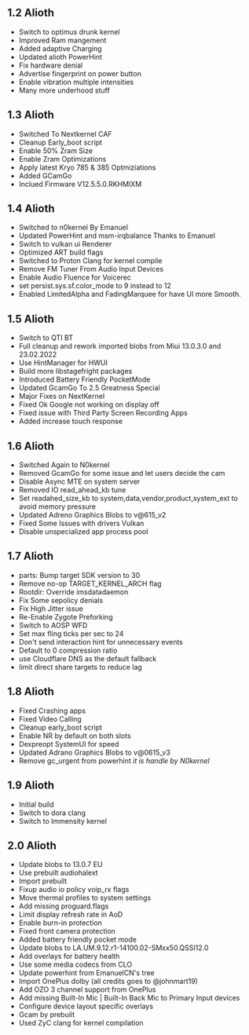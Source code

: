 ## 1.2 Alioth

- Switch to optimus drunk kernel
- Improved Ram mangement
- Added adaptive Charging 
- Updated alioth PowerHint
- Fix hardware denial 
- Advertise fingerprint on power button
- Enable vibration multiple intensities 
- Many more underhood stuff

## 1.3 Alioth
- Switched To Nextkernel CAF
- Cleanup Early_boot script
- Enable 50% Zram Size
- Enable Zram Optimizations
- Apply latest Kryo 785 & 385 Optmiziations 
- Added GCamGo
- Inclued Firmware V12.5.5.0.RKHMIXM

## 1.4 Alioth
- Switched to n0kernel By Emanuel
- Updated PowerHint and msm-irqbalance Thanks to Emanuel 
- Switch to vulkan ui Renderer 
- Optimized ART build flags  
- Switched to Proton Clang for kernel compile  
- Remove FM Tuner From Audio Input Devices 
- Enable Audio Fluence for Voicerec 
- set persist.sys.sf.color_mode to 9 instead to 12 
- Enabled LimitedAlpha and FadingMarquee for have UI more Smooth.

## 1.5 Alioth
- Switch to QTI BT 
- Full cleanup and rework imported blobs from Miui 13.0.3.0 and 23.02.2022
- Use HintManager for HWUI
- Build more libstagefright packages
- Introduced Battery Friendly PocketMode 
- Updated GcamGo To 2.5 Greatness Special
- Major Fixes on NextKernel 
- Fixed Ok Google not working on display off
- Fixed issue with Third Party Screen Recording Apps
- Added increase touch response

## 1.6 Alioth
- Switched Again to N0kernel
- Removed GcamGo for some issue and let users decide the cam
- Disable Async MTE on system server
- Removed IO read_ahead_kb tune 
- Set readahed_size_kb to system,data,vendor,product,system_ext to avoid memory pressure
- Updated Adreno Graphics Blobs to v@615_v2 
- Fixed Some Issues with drivers Vulkan
- Disable unspecialized app process pool 

## 1.7 Alioth
- parts: Bump target SDK version to 30 
- Remove no-op TARGET_KERNEL_ARCH flag
- Rootdir: Override imsdatadaemon
- Fix Some sepolicy denials
- Fix High Jitter issue
- Re-Enable Zygote Preforking
- Switch to AOSP WFD
- Set max fling ticks per sec to 24
- Don't send interaction hint for unnecessary events 
- Default to 0 compression ratio
- use Cloudflare DNS as the default fallback
- limit direct share targets to reduce lag 

## 1.8 Alioth
- Fixed Crashing apps
- Fixed Video Calling
- Cleanup early_boot script
- Enable NR by default on both slots
- Dexpreopt SystemUI for speed 
- Updated Adrano Graphics Blobs to v@0615_v3
- Remove gc_urgent from powerhint *it is handle by N0kernel*

## 1.9 Alioth
- Initial build
- Switch to dora clang
- Switch to Immensity kernel

## 2.0 Alioth
- Update blobs to 13.0.7 EU
- Use prebuilt audiohalext
- Import prebuilt 
- Fixup audio io policy voip_rx flags 
- Move thermal profiles to system settings 
- Add missing proguard.flags 
- Limit display refresh rate in AoD 
- Enable burn-in protection 
- Fixed front camera protection
- Added battery friendly pocket mode
- Update blobs to LA.UM.9.12.r1-14100.02-SMxx50.QSSI12.0 
- Add overlays for battery health 
- Use some media codecs from CLO 
- Update powerhint from EmanuelCN's tree
- Import OnePlus dolby (all credits goes to @johnmart19)
- Add OZO 3 channel support from OnePlus 
- Add missing Built-In Mic | Built-In Back Mic to Primary Input devices
- Configure device layout specific overlays 
- Gcam by prebuilt
- Used ZyC clang for kernel compilation